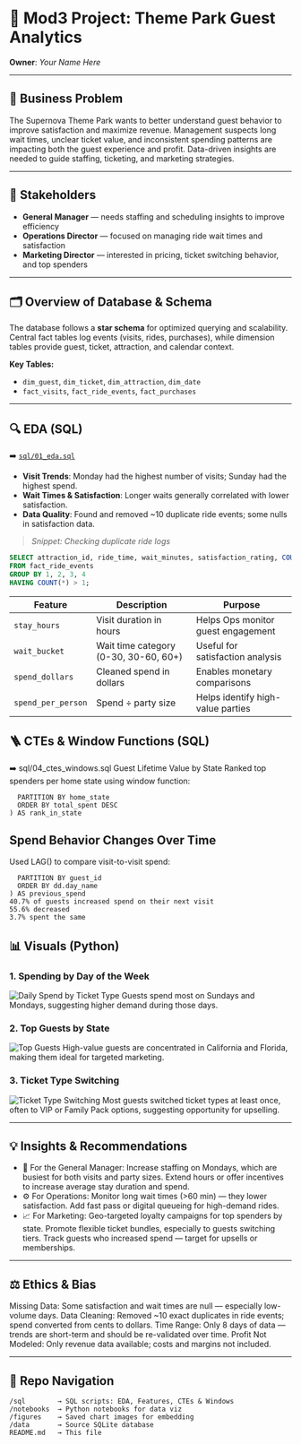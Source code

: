 # 🎢 Mod3 Project: Theme Park Guest Analytics  
**Owner**: *Your Name Here*

---

## 🧠 Business Problem

The Supernova Theme Park wants to better understand guest behavior to improve satisfaction and maximize revenue. Management suspects long wait times, unclear ticket value, and inconsistent spending patterns are impacting both the guest experience and profit. Data-driven insights are needed to guide staffing, ticketing, and marketing strategies.

---

## 👥 Stakeholders

- **General Manager** — needs staffing and scheduling insights to improve efficiency  
- **Operations Director** — focused on managing ride wait times and satisfaction  
- **Marketing Director** — interested in pricing, ticket switching behavior, and top spenders  

---

## 🗂️ Overview of Database & Schema

The database follows a **star schema** for optimized querying and scalability. Central fact tables log events (visits, rides, purchases), while dimension tables provide guest, ticket, attraction, and calendar context.

**Key Tables:**

- `dim_guest`, `dim_ticket`, `dim_attraction`, `dim_date`  
- `fact_visits`, `fact_ride_events`, `fact_purchases`

---

## 🔍 EDA (SQL)  
➡️ [`sql/01_eda.sql`](sql/01_eda.sql)

- **Visit Trends**: Monday had the highest number of visits; Sunday had the highest spend.  
- **Wait Times & Satisfaction**: Longer waits generally correlated with lower satisfaction.  
- **Data Quality**: Found and removed ~10 duplicate ride events; some nulls in satisfaction data.

> *Snippet: Checking duplicate ride logs*
```sql
SELECT attraction_id, ride_time, wait_minutes, satisfaction_rating, COUNT(*) 
FROM fact_ride_events
GROUP BY 1, 2, 3, 4
HAVING COUNT(*) > 1;
``` 


| Feature            | Description                           | Purpose                            |
| ------------------ | ------------------------------------- | ---------------------------------- |
| `stay_hours`       | Visit duration in hours               | Helps Ops monitor guest engagement |
| `wait_bucket`      | Wait time category (0-30, 30-60, 60+) | Useful for satisfaction analysis   |
| `spend_dollars`    | Cleaned spend in dollars              | Enables monetary comparisons       |
| `spend_per_person` | Spend ÷ party size                    | Helps identify high-value parties  |


## 🪜 CTEs & Window Functions (SQL)
➡️ sql/04_ctes_windows.sql
Guest Lifetime Value by State
Ranked top spenders per home state using window function:
```RANK() OVER (
  PARTITION BY home_state
  ORDER BY total_spent DESC
) AS rank_in_state
```
## Spend Behavior Changes Over Time
Used LAG() to compare visit-to-visit spend:
```LAG(fv.spend_dollars) OVER (
  PARTITION BY guest_id
  ORDER BY dd.day_name
) AS previous_spend
40.7% of guests increased spend on their next visit
55.6% decreased
3.7% spent the same
```
## 📊 Visuals (Python)

### 1. Spending by Day of the Week
![Daily Spend by Ticket Type](../figures/daily_spend_by_ticket_type.png)
Guests spend most on Sundays and Mondays, suggesting higher demand during those days.

### 2. Top Guests by State
![Top Guests](figures/top_guests_by_state.png)
High-value guests are concentrated in California and Florida, making them ideal for targeted marketing.

### 3. Ticket Type Switching
![Ticket Type Switching](figures/ticket_type_switching.png)
Most guests switched ticket types at least once, often to VIP or Family Pack options, suggesting opportunity for upselling.



---
## 💡 Insights & Recommendations

- 🎯 For the General Manager:
Increase staffing on Mondays, which are busiest for both visits and party sizes.
Extend hours or offer incentives to increase average stay duration and spend.
- ⚙️ For Operations:
Monitor long wait times (>60 min) — they lower satisfaction.
Add fast pass or digital queueing for high-demand rides.
- 📈 For Marketing:
Geo-targeted loyalty campaigns for top spenders by state.
Promote flexible ticket bundles, especially to guests switching tiers.
Track guests who increased spend — target for upsells or memberships.

---

## ⚖️ Ethics & Bias
Missing Data: Some satisfaction and wait times are null — especially low-volume days.
Data Cleaning: Removed ~10 exact duplicates in ride events; spend converted from cents to dollars.
Time Range: Only 8 days of data — trends are short-term and should be re-validated over time.
Profit Not Modeled: Only revenue data available; costs and margins not included.

---

## 📁 Repo Navigation
```
/sql        → SQL scripts: EDA, Features, CTEs & Windows  
/notebooks  → Python notebooks for data viz  
/figures    → Saved chart images for embedding  
/data       → Source SQLite database  
README.md   → This file
```
